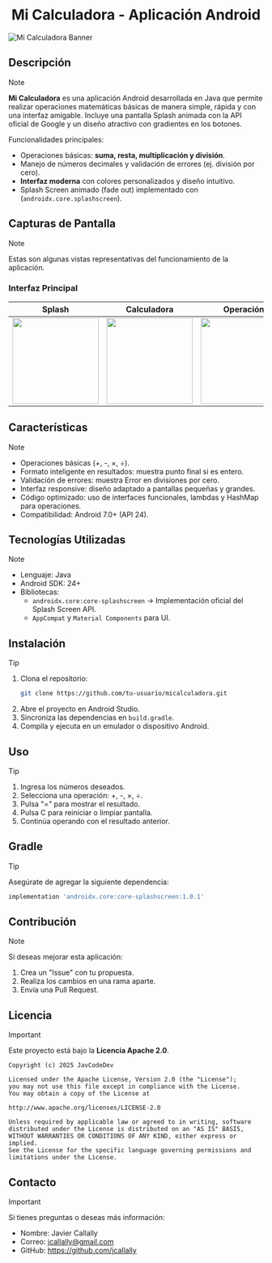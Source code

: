 <!--Título-->
<h1 align="center">Mi Calculadora - Aplicación Android</h1>

<!--Banner-->
<img src="https://i.imgur.com/zqQvdUl.png" alt="Mi Calculadora Banner">

## Descripción

>[!NOTE]
> **Mi Calculadora** es una aplicación Android desarrollada en Java que permite realizar operaciones matemáticas básicas de manera simple, rápida y con una interfaz amigable.
Incluye una pantalla Splash animada con la API oficial de Google y un diseño atractivo con gradientes en los botones.
>
>Funcionalidades principales:
>
> - Operaciones básicas: **suma, resta, multiplicación y división**.
> - Manejo de números decimales y validación de errores (ej. división por cero).
> - **Interfaz moderna** con colores personalizados y diseño intuitivo.
> - Splash Screen animado (fade out) implementado con (`androidx.core.splashscreen`).

## Capturas de Pantalla

>[!NOTE]
> Estas son algunas vistas representativas del funcionamiento de la aplicación.
> <br>
>
>### Interfaz Principal
>
>| Splash | Calculadora | Operación | Resultado |
>|--------|------------|-----------|-----------|
>| <img src="https://i.imgur.com/6VJ2YZt.png" width="170px"> | <img src="https://i.imgur.com/Q5jCbrP.png" width="170px"> | <img src="https://i.imgur.com/nJf6r0O.png" width="170px"> | <img src="https://i.imgur.com/2nXbr8F.png" width="170px"> |

## Características

>[!NOTE]
> - Operaciones básicas (+, -, ×, ÷).
> - Formato inteligente en resultados: muestra punto final si es entero.
> - Validación de errores: muestra Error en divisiones por cero.
> - Interfaz responsive: diseño adaptado a pantallas pequeñas y grandes.
> - Código optimizado: uso de interfaces funcionales, lambdas y HashMap para operaciones.
> - Compatibilidad: Android 7.0+ (API 24).

## Tecnologías Utilizadas

>[!NOTE]
> - Lenguaje: Java
> - Android SDK: 24+
> - Bibliotecas:
>   - `androidx.core:core-splashscreen` → Implementación oficial del Splash Screen API.
>   - `AppCompat` y `Material Components` para UI.

## Instalación

>[!TIP]
> 1. Clona el repositorio:
>    ```bash
>    git clone https://github.com/tu-usuario/micalculadora.git
>    ```
> 2. Abre el proyecto en Android Studio.
> 3. Sincroniza las dependencias en `build.gradle`.
> 4. Compila y ejecuta en un emulador o dispositivo Android.

## Uso

>[!TIP]
> 1. Ingresa los números deseados.
> 2. Selecciona una operación: +, -, ×, ÷.
> 3. Pulsa "=" para mostrar el resultado.
> 4. Pulsa C para reiniciar o limpiar pantalla.
> 5. Continúa operando con el resultado anterior.

## Gradle

>[!TIP]
> Asegúrate de agregar la siguiente dependencia:
>
> ```gradle
> implementation 'androidx.core:core-splashscreen:1.0.1'
> ```

## Contribución

>[!NOTE]
> Si deseas mejorar esta aplicación:
> 1. Crea un "Issue" con tu propuesta.
> 2. Realiza los cambios en una rama aparte.
> 3. Envía una Pull Request.

## Licencia

>[!IMPORTANT]
> Este proyecto está bajo la **Licencia Apache 2.0**.
>
> ```
> Copyright (c) 2025 JavCodeDev
>
> Licensed under the Apache License, Version 2.0 (the "License");
> you may not use this file except in compliance with the License.
> You may obtain a copy of the License at
>
> http://www.apache.org/licenses/LICENSE-2.0
>
> Unless required by applicable law or agreed to in writing, software
> distributed under the License is distributed on an "AS IS" BASIS,
> WITHOUT WARRANTIES OR CONDITIONS OF ANY KIND, either express or implied.
> See the License for the specific language governing permissions and
> limitations under the License.
> ```

## Contacto

>[!IMPORTANT]
> Si tienes preguntas o deseas más información:
>
> - Nombre: Javier Callally
> - Correo: jcallally@gmail.com
> - GitHub: https://github.com/jcallally
